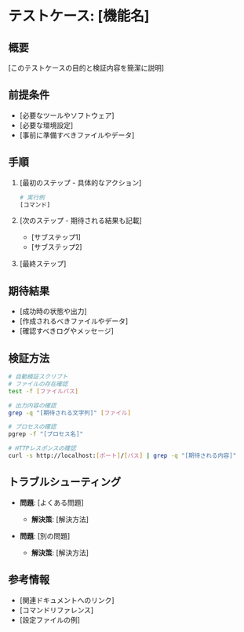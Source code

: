 # テストケース: [機能名]

## 概要
[このテストケースの目的と検証内容を簡潔に説明]

## 前提条件
- [必要なツールやソフトウェア]
- [必要な環境設定]
- [事前に準備すべきファイルやデータ]

## 手順
1. [最初のステップ - 具体的なアクション]
   ```bash
   # 実行例
   [コマンド]
   ```

2. [次のステップ - 期待される結果も記載]
   - [サブステップ1]
   - [サブステップ2]

3. [最終ステップ]

## 期待結果
- [成功時の状態や出力]
- [作成されるべきファイルやデータ]
- [確認すべきログやメッセージ]

## 検証方法
```bash
# 自動検証スクリプト
# ファイルの存在確認
test -f [ファイルパス]

# 出力内容の確認
grep -q "[期待される文字列]" [ファイル]

# プロセスの確認
pgrep -f "[プロセス名]"

# HTTPレスポンスの確認
curl -s http://localhost:[ポート]/[パス] | grep -q "[期待される内容]"
```

## トラブルシューティング
- **問題**: [よくある問題]
  - **解決策**: [解決方法]

- **問題**: [別の問題]
  - **解決策**: [解決方法]

## 参考情報
- [関連ドキュメントへのリンク]
- [コマンドリファレンス]
- [設定ファイルの例]